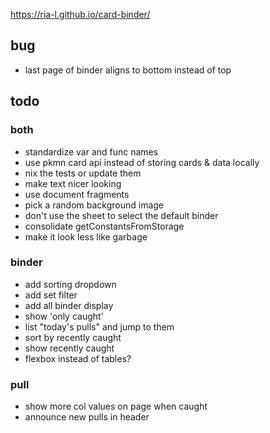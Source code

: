 https://ria-l.github.io/card-binder/

## bug

- last page of binder aligns to bottom instead of top

## todo

### both

- standardize var and func names
- use pkmn card api instead of storing cards & data locally
- nix the tests or update them
- make text nicer looking
- use document fragments
- pick a random background image
- don't use the sheet to select the default binder
- consolidate getConstantsFromStorage
- make it look less like garbage

### binder

- add sorting dropdown
- add set filter
- add all binder display
- show 'only caught'
- list "today's pulls" and jump to them
- sort by recently caught
- show recently caught
- flexbox instead of tables?

### pull

- show more col values on page when caught
- announce new pulls in header
